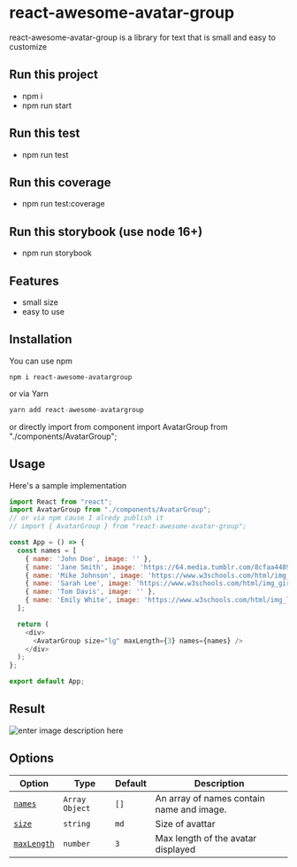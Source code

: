 
# react-awesome-avatar-group
react-awesome-avatar-group is a library for text that is small and easy to customize

## Run this project
- npm i
- npm run start

## Run this test
- npm run test

## Run this coverage
- npm run test:coverage

## Run this storybook (use node 16+)
- npm run storybook 

## Features
- small size
- easy to use


## Installation
You can use npm

```
npm i react-awesome-avatargroup
```

or via Yarn

```js
yarn add react-awesome-avatargroup
```

or directly import from component
import AvatarGroup from "./components/AvatarGroup";


## Usage
    
Here's a sample implementation 


```javascript
import React from "react";
import AvatarGroup from "./components/AvatarGroup";
// or via npm cause I alredy publish it
// import { AvatarGroup } from "react-awesome-avatar-group";

const App = () => {
  const names = [
    { name: 'John Doe', image: '' },
    { name: 'Jane Smith', image: 'https://64.media.tumblr.com/8cfaa4489602dd7eea5c7f9b82b444e1/d4c665ae64812e87-cd/s250x400/6ebec970fb11a33e2597a4ee0fe8698026fc3a24.png' },
    { name: 'Mike Johnson', image: 'https://www.w3schools.com/html/img_chania.jpg' },
    { name: 'Sarah Lee', image: 'https://www.w3schools.com/html/img_girl.jpg' },
    { name: 'Tom Davis', image: '' },
    { name: 'Emily White', image: 'https://www.w3schools.com/html/img_lights.jpg' },
  ];

  return (
    <div>
      <AvatarGroup size="lg" maxLength={3} names={names} />
    </div>
  );
};

export default App;
 ```

## Result
![enter image description here](https://i.ibb.co/ygdjgTh/Screen-Shot-2023-04-15-at-17-04-33.png)

## Options

Option | Type | Default | Description
--- | --- | --- | ---
|[`names`](#names) | `Array Object` | `[]` | An array of names contain name and image.|
|[`size`](#size) | `string` | `md` | Size of avattar
|[`maxLength`](#maxLength) | `number` | `3` | Max length of the avatar displayed



